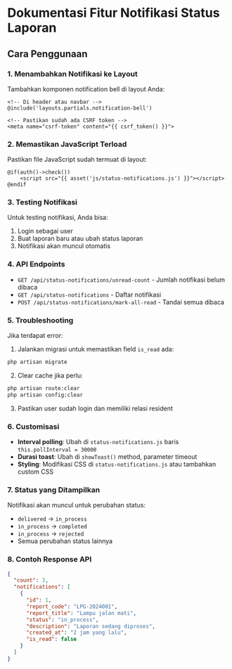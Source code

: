 # Dokumentasi Fitur Notifikasi Status Laporan

## Cara Penggunaan

### 1. Menambahkan Notifikasi ke Layout

Tambahkan komponen notification bell di layout Anda:

```blade
<!-- Di header atau navbar -->
@include('layouts.partials.notification-bell')

<!-- Pastikan sudah ada CSRF token -->
<meta name="csrf-token" content="{{ csrf_token() }}">
```

### 2. Memastikan JavaScript Terload

Pastikan file JavaScript sudah termuat di layout:

```blade
@if(auth()->check())
    <script src="{{ asset('js/status-notifications.js') }}"></script>
@endif
```

### 3. Testing Notifikasi

Untuk testing notifikasi, Anda bisa:

1. Login sebagai user
2. Buat laporan baru atau ubah status laporan
3. Notifikasi akan muncul otomatis

### 4. API Endpoints

- `GET /api/status-notifications/unread-count` - Jumlah notifikasi belum dibaca
- `GET /api/status-notifications` - Daftar notifikasi
- `POST /api/status-notifications/mark-all-read` - Tandai semua dibaca

### 5. Troubleshooting

Jika terdapat error:

1. Jalankan migrasi untuk memastikan field `is_read` ada:
```bash
php artisan migrate
```

2. Clear cache jika perlu:
```bash
php artisan route:clear
php artisan config:clear
```

3. Pastikan user sudah login dan memiliki relasi resident

### 6. Customisasi

- **Interval polling**: Ubah di `status-notifications.js` baris `this.pollInterval = 30000`
- **Durasi toast**: Ubah di `showToast()` method, parameter timeout
- **Styling**: Modifikasi CSS di `status-notifications.js` atau tambahkan custom CSS

### 7. Status yang Ditampilkan

Notifikasi akan muncul untuk perubahan status:
- `delivered` → `in_process`
- `in_process` → `completed`
- `in_process` → `rejected`
- Semua perubahan status lainnya

### 8. Contoh Response API

```json
{
  "count": 3,
  "notifications": [
    {
      "id": 1,
      "report_code": "LPG-2024001",
      "report_title": "Lampu jalan mati",
      "status": "in_process",
      "description": "Laporan sedang diproses",
      "created_at": "2 jam yang lalu",
      "is_read": false
    }
  ]
}
```
